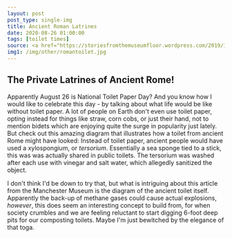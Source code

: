 ```yaml
---
layout: post
post_type: single-img
title: Ancient Roman Latrines
date: 2020-08-26 01:00:00
tags: [toilet times]
source: <a href="https://storiesfromthemuseumfloor.wordpress.com/2019/11/08/a-brief-history-of-roman-toilets/" target="_blank" rel="nofollow">Stories From the Museum Floor</a>
img1: /img/other/romantoilet.jpg
---
```

## The Private Latrines of Ancient Rome!

Apparently August 26 is National Toilet Paper Day? And you know how I would like to celebrate this day - by talking about what life would be like without toilet paper. A lot of people on Earth don't even use toilet paper, opting instead for things like straw, corn cobs, or just their hand, not to mention bidets which are enjoying quite the surge in popularity just lately. But check out this amazing diagram that illustrates how a toilet from ancient Rome might have looked: Instead of toilet paper, ancient people would have used a xylospongium, or *tersorium*. Essentially a sea sponge tied to a stick, this was was actually shared in public toilets. The tersorium was washed after each use with vinegar and salt water, which allegedly sanitized the object.

I don't think I'd be down to try that, but what is intriguing about this article from the Manchester Museum is the diagram of the ancient toilet itself. Apparently the back-up of methane gases could cause actual explosions, *however*, this does seem an interesting concept to build from, for when society crumbles and we are feeling reluctant to start digging 6-foot deep pits for our composting toilets. Maybe I'm just bewitched by the elegance of that toga. 

